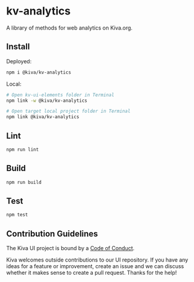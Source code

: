 # kv-analytics

A library of methods for web analytics on Kiva.org.

## Install

Deployed:

```bash
npm i @kiva/kv-analytics
```

Local:

```bash
# Open kv-ui-elements folder in Terminal
npm link -w @kiva/kv-analytics

# Open target local project folder in Terminal
npm link @kiva/kv-analytics
```

## Lint

```bash
npm run lint
```

## Build

```bash
npm run build
```

## Test

```bash
npm test
```

## Contribution Guidelines

The Kiva UI project is bound by a [Code of Conduct](https://github.com/kiva/ui/blob/master/code_of_conduct.md).

Kiva welcomes outside contributions to our UI repository. If you have any ideas for a feature or improvement, create an issue and we can discuss whether it makes sense to create a pull request. Thanks for the help!
